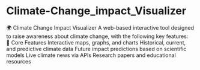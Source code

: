 # Climate-Change_impact_Visualizer
 🌍 Climate Change Impact Visualizer A web-based interactive tool designed to raise awareness about climate change, with the following key features:  
 🔑 Core Features Interactive maps, graphs, and charts  Historical, current, and predictive climate data  Future impact predictions based on scientific models  Live climate news via APIs  Research papers and 
 educational resources
